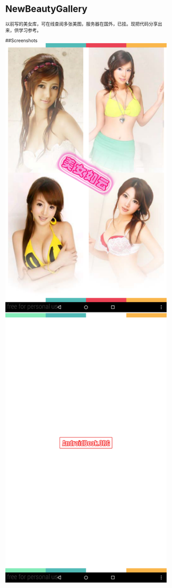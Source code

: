 # NewBeautyGallery
以前写的美女库，可在线查阅多张美图，服务器在国外，已挂。现把代码分享出来，供学习参考。

##Screenshots
![Image](https://github.com/mutsinghua/NewBeautyGallery/blob/master/screen1.png)
![Image](https://github.com/mutsinghua/NewBeautyGallery/blob/master/screen2.png)

